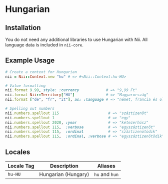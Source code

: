 <!-- This file has been generated. Source: languages/_template.md.erb -->

# Hungarian

## Installation

You do not need any additional libraries to use Hungarian with Nii.
All language data is included in `nii-core`.

## Example Usage

``` ruby
# Create a context for Hungarian
nii = Nii::Context.new "hu" # => #<Nii::Context:hu-HU>

# Value formatting
nii.format 9.99, style: :currency            # => "9,99 Ft"
nii.format Nii::Territory["HU"]              # => "Magyarország"
nii.format ["de", "fr", "it"], as: :language # => "német, francia és olasz"

# Spelling out numbers
nii.numbers.spellout 115                      # => "száz­tizen­öt"
nii.numbers.spellout 1                        # => "egy"
nii.numbers.spellout 2020, :year              # => "két­ezer­húsz"
nii.numbers.spellout 115,  :verbose           # => "egy­száz­tizen­öt"
nii.numbers.spellout 115,  :ordinal           # => "száztizenötödik"
nii.numbers.spellout 115,  :ordinal, :verbose # => "egyszáztizenötödik"
```


## Locales

<table>
  <thead>
    <tr>
      <th>Locale Tag</th>
      <th>Description</th>
      <th>Aliases</th>
    </tr>
  </thead>
  <tbody>
    <tr>
      <td><code>hu-HU</code></td>
      <td>Hungarian (Hungary)</td>
      <td><code>hu</code> and <code>hun</code></td>
    </tr>
  </tbody>
</table>

